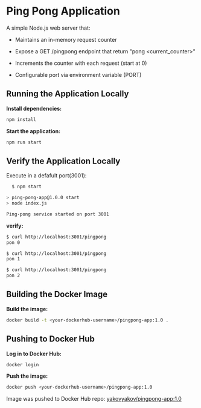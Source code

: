 # Ping Pong Application

A simple Node.js web server that:

* Maintains an in-memory request counter

* Expose a GET /pingpong endpoint that return "pong <current_counter>"

* Increments the counter with each request (start at 0)

* Configurable port via environment variable (PORT)

## Running the Application Locally

**Install dependencies:**

  ```bash
  npm install
  ```

**Start the application:**

  ```bash
  npm run start
  ```

## Verify the Application Locally

Execute in a defafult port(3001):

  ```bash
    $ npm start 

  > ping-pong-app@1.0.0 start
  > node index.js

  Ping-pong service started on port 3001

  ```

  **verify:**

  ```bash
  $ curl http://localhost:3001/pingpong
  pon 0

  $ curl http://localhost:3001/pingpong
  pon 1

  $ curl http://localhost:3001/pingpong
  pon 2

  ```

## Building the Docker Image

**Build the image:**

  ```bash
  docker build -t <your-dockerhub-username>/pingpong-app:1.0 .
  ```

## Pushing to Docker Hub

**Log in to Docker Hub:**

  ```bash
  docker login
  ```

**Push the image:**

  ```bash
  docker push <your-dockerhub-username>/pingpong-app:1.0
  ```

Image was pushed to Docker Hub repo: [yakovyakov/pingpong-app:1.0](https://hub.docker.com/r/yakovyakov/pingpong-app/tags?name=1.0)
